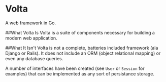 Volta
=====
A web framework in Go.

##What Volta Is
Volta is a suite of components necessary for building a modern web application.


##What It Isn't
Volta is not a complete, batteries included framework (ala Django or Rails). It does not include an ORM (object relational mapping) or even any database queries.

A number of interfaces have been created (see `User` or `Session` for examples) that can be implemented as any sort of persistance storage.